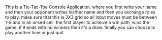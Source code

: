 This is a Tic-Tac-Toe Console Application. where you first write your name and then your opponent writes his/her name and then you exchange roles to play.
make sure that this  is 3X3 grid so all input moves must be between 1-9 and in an unsed cell. 
the first player to acheive a win path, wins the game. if it ends with no winners then it's a draw.
finally you can choose to play another time or just quit.
